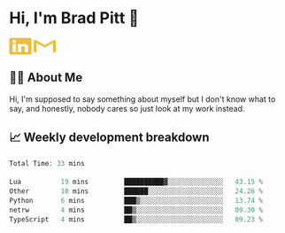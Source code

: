 # Hi, I'm Brad Pitt 👋


<a href="https://www.linkedin.com/in/mathias-mauraisin/" target="blank"><img align="center" src="./icons/linkedin.svg" alt="https://www.linkedin.com/in/mathias-mauraisin/" height="30" width="40" /></a>
<a href="mailto:mathias.mauraisin.pro@gmail.com" target="blank"><img align="center" src="./icons/gmail.svg" alt="redrew" height="30" width="40" /></a>




<!-- ![snap](images/Snap_dark.png?raw=true) -->
<!-- ![snap](images/Snap_dark_bg.png?raw=true) -->


<!-- [![My Skills](https://skillicons.dev/icons?i=c,cpp,html,css,js,ts,)](https://skillicons.dev) -->

## 🙋‍♂️&nbsp;About Me

Hi, I'm supposed to say something about myself but I don't know what to say, and honestly, nobody cares so just look at my work instead.

## 📈&nbsp;Weekly development breakdown

<!-- [![mamaurai's 42 stats](https://badge42.vercel.app/api/v2/cl1l4qz93000609l4yixitcl4/stats?cursusId=21&coalitionId=45)](https://github.com/JaeSeoKim/badge42) -->





<!--START_SECTION:waka-->

```rust
Total Time: 33 mins

Lua          19 mins         ██████████▓░░░░░░░░░░░░░░   43.15 %
Other        10 mins         ██████░░░░░░░░░░░░░░░░░░░   24.26 %
Python       6 mins          ███▒░░░░░░░░░░░░░░░░░░░░░   13.74 %
netrw        4 mins          ██▒░░░░░░░░░░░░░░░░░░░░░░   09.30 %
TypeScript   4 mins          ██▒░░░░░░░░░░░░░░░░░░░░░░   09.23 %
```

<!--END_SECTION:waka-->


